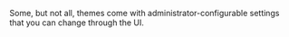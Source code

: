 Some, but not all, themes come with administrator-configurable settings that you can change through the UI.

